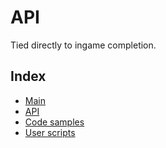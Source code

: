 # API

Tied directly to ingame completion.

<div id="contents">

</div>

## Index

-   [Main](https://blackshibe.github.io/deadline-wiki-data/insitux/Main.html)
-   [API](https://blackshibe.github.io/deadline-wiki-data/insitux/API.html)
-   [Code samples](https://blackshibe.github.io/deadline-wiki-data/insitux/Samples.html)
-   [User scripts](https://blackshibe.github.io/deadline-wiki-data/insitux/Scripts.html)

<script defer>
    let response = await fetch("https://raw.githubusercontent.com/phunanon/Insitux/master/integrations/Deadline.json");
    response.text().then((data) => {
        let parsed = JSON.parse(data);
        let doc = document.getElementById("contents");
        for (i in parsed) {
            doc.innerText += parsed[i];
        }
    });
</script>
